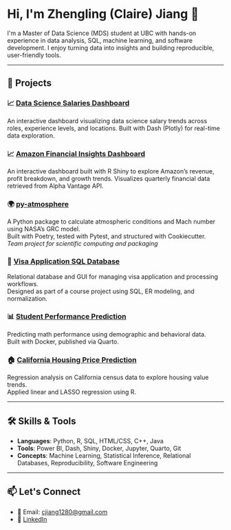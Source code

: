 # Hi, I'm Zhengling (Claire) Jiang 👋

I'm a Master of Data Science (MDS) student at UBC with hands-on experience in data analysis, SQL, machine learning, and software development. I enjoy turning data into insights and building reproducible, user-friendly tools.

---

## 🚀 Projects

### 📈 [Data Science Salaries Dashboard](https://github.com/ClaireJ2100/Data_Science_Salaries_Dashboard)
An interactive dashboard visualizing data science salary trends across roles, experience levels, and locations.
Built with Dash (Plotly) for real-time data exploration.

### 📈 [Amazon Financial Insights Dashboard](https://github.com/ClaireJ2100/amazon-finance-dashboard)
An interactive dashboard built with R Shiny to explore Amazon’s revenue, profit breakdown, and growth trends.
Visualizes quarterly financial data retrieved from Alpha Vantage API.

### 🌍 [py-atmosphere](https://github.com/ClaireJ2100/py_atmosphere)
A Python package to calculate atmospheric conditions and Mach number using NASA’s GRC model.  
Built with Poetry, tested with Pytest, and structured with Cookiecutter.  
*Team project for scientific computing and packaging*


### 🛂 [Visa Application SQL Database](https://github.com/ClaireJ2100/visa-info-management-sql-database)
Relational database and GUI for managing visa application and processing workflows.  
Designed as part of a course project using SQL, ER modeling, and normalization.  



### 📊 [Student Performance Prediction](https://github.com/ClaireJ2100/dsci522-student-performance-quarto-docker)
Predicting math performance using demographic and behavioral data.  
Built with Docker, published via Quarto.  


### 🏠 [California Housing Price Prediction](https://github.com/ClaireJ2100/california-housing-trend-analysis)
Regression analysis on California census data to explore housing value trends.  
Applied linear and LASSO regression using R.  



---

## 🛠️ Skills & Tools

- **Languages**: Python, R, SQL, HTML/CSS, C++, Java
- **Tools**: Power BI, Dash, Shiny, Docker, Jupyter, Quarto, Git
- **Concepts**: Machine Learning, Statistical Inference, Relational Databases, Reproducibility, Software Engineering

---

## 📫 Let's Connect

- 📧 Email: [cjiang1280@gmail.com](mailto:cjiang1280@gmail.com)  
- 🔗 [LinkedIn](https://www.linkedin.com/in/zhengling-claire-jiang-3336b4243/)  

